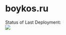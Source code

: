# boykos.ru

Status of Last Deployment:<br>
<img src="https://github.com/boyko1989/boykos.ru/workflows/php-deploy/badge.svg?branch=master"><br>
